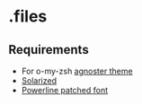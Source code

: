 .files
======

Requirements
------------

* For o-my-zsh [agnoster theme](https://gist.github.com/agnoster/3712874)
 * [Solarized](http://ethanschoonover.com/solarized)
 * [Powerline patched font](https://gist.github.com/qrush/1595572)